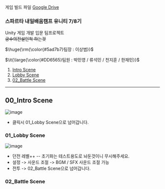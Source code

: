 게임 빌드 파일 [Google Drive](https://drive.google.com/file/d/1HRsLuNn90q5JHxQD2z5B4aY_FMiPvOMZ/view?usp=sharing)

### 스파르타 내일배움캠프 유니티 7/8기  

Unity 게임 개발 입문 팀프로젝트<br>
~~궁수의전설인척 하는것~~

<p>$\huge{\rm{\color{#5ad7b7}팀장 : 이상범}}$</p>
<p>$\it{\large{\color{#DD6565}팀원 : 박민영 / 류석민 / 천지훈 / 한재민}}$</p>

1. [Intro Scene](#00_intro-scene)
2. [Lobby Scene](#01_lobby-scene)
3. [02_Battle Scene](#02_battle-scene)
---

## 00_Intro Scene
![image](https://github.com/user-attachments/assets/ebe964f3-a943-4748-b1b3-99946547e436)
- 클릭시 01_Lobby Scene으로 넘어갑니다.

### 01_Lobby Scene
![image](https://github.com/user-attachments/assets/6943964a-27c4-4d2c-b04e-29f456b3618c)
 - 던전 레벨++ -- 초기화는 테스트용도로 놔둔것이니 무시해주세요.
 - 설정 -> 사운드 조절 -> BGM / SFX 사운드 조절 가능
 - 전투 -> 02_Battle Scene으로 넘어갑니다.
 
### 02_Battle Scene
